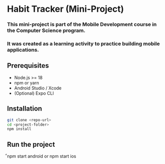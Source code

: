 # Habit Tracker (Mini-Project)

### This mini-project is part of the Mobile Development course in the Computer Science program.

### It was created as a learning activity to practice building mobile applications.

## Prerequisites

- Node.js >= 18
- npm or yarn
- Android Studio / Xcode
- (Optional) Expo CLI

## Installation

```bash
git clone <repo-url>
cd <project-folder>
npm install
```

## Run the project

ืnpm start android
or
npm start ios
